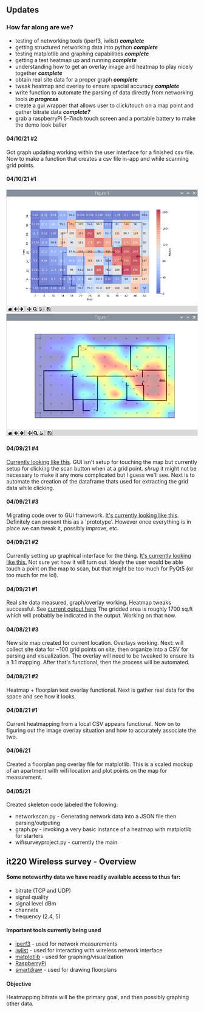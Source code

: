 ## Updates

### How far along are we? 

* testing of networking tools (iperf3, iwlist) ***complete***
* getting structured networking data into python ***complete***
* testing matplotlib and graphing capabilities ***complete***
* getting a test heatmap up and running ***complete***
* understanding how to get an overlay image and heatmap to play nicely together ***complete***
* obtain real site data for a proper graph ***complete***
* tweak heatmap and overlay to ensure spacial accuracy ***complete***
* write function to automate the parsing of data directly from networking tools ***in progress***
* create a gui wrapper that allows user to click/touch on a map point and gather bitrate data ***complete?***
* grab a raspberryPi 5-7inch touch screen and a portable battery to make the demo look baller

#### 04/10/21 #2
Got graph updating working within the user interface for a finished csv file. Now to  make a function
that creates a csv file in-app and while scanning grid points.  

#### 04/10/21 #1 
![bitrate map][5]
![interpolation map][4]

[5]: <output/block_map.png>
[4]: <output/interpolation_map.png>

#### 04/09/21 #4
[Currently looking like this][3]. GUI isn't setup for touching the map but currently setup for clicking the scan 
button when at a grid point. *shrug* it might not be necessary to make it any more complicated but I guess 
we'll see. Next is to automate the creation of the dataframe thats used for extracting the grid data while clicking.

[3]: <output/test_gui3.png>

#### 04/09/21 #3
Migrating code over to GUI framework. [It's currently looking like this][2]. Definitely can present this as a 
'prototype'. However once everything is in place we can tweak it, possibly improve, etc.

[2]: <output/test_gui2.png>  

#### 04/09/21 #2
Currently setting up graphical interface for the thing. [It's currently looking like this.][1] 
Not sure yet how it will turn out. Idealy the user would be able touch a point on the map to scan,
but that might be too much for PyQt5 (or too much for me lol). 

[1]: <output/test_gui.png>

#### 04/09/21 #1
Real site data measured, graph/overlay working. Heatmap tweaks successful.
See [current output here](output/house_output.png) The gridded area is roughly 1700 sq.ft
which will probably be indicated in the output. Working on that now.

#### 04/08/21 #3
New site map created for current location. Overlays working. Next: will collect site data
for ~100 grid points on site, then organize into a CSV for parsing and visualization. The overlay
will need to be tweaked to ensure its a 1:1 mapping. After that's functional, then the process will
be automated.  

#### 04/08/21 #2
Heatmap + floorplan test overlay functional. Next is gather real data for the space and see
how it looks. 

#### 04/08/21 #1
Current heatmapping from a local CSV appears functional. Now on to figuring out 
the image overlay situation and how to accurately associate the two. 

#### 04/06/21
Created a floorplan png overlay file for matplotlib. This is a scaled mockup of an apartment
with wifi location and plot points on the map for measurement.

#### 04/05/21
Created skeleton code labeled the following:

* networkscan.py - Generating network data into a JSON file then parsing/outputing 
* graph.py - invoking a very basic instance of a heatmap with matplotlib for starters
* wifisurveyproject.py - currently the main


## it220 Wireless survey - Overview

#### Some noteworthy data we have readily available access to thus far:

* bitrate (TCP and UDP)
* signal quality
* signal level dBm
* channels
* frequency (2.4, 5) 

#### Important tools currently being used

* [iperf3](https://iperf.fr) - used for network measurements 
* [iwlist](https://www.systutorials.com/docs/linux/man/8-iwlist/) - used for interacting with wireless network interface
* [matplotlib](https://matplotlib.org/) - used for graphing/visualization
* [RaspberryPi](https://www.raspberrypi.org/products/raspberry-pi-4-model-b/)
* [smartdraw](https://www.smartdraw.com/) - used for drawing floorplans

#### Objective
Heatmapping bitrate will be the primary goal, and then possibly graphing other data.


